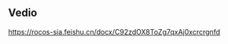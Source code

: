 <!--
 * @Author: likecanyon 1174578375@qq.com
 * @Date: 2023-06-13 22:32:59
 * @LastEditors: likecanyon 1174578375@qq.com
 * @LastEditTime: 2023-06-14 22:02:02
 * @FilePath: /omega6/readme.md
 * @Description: 这是默认设置,请设置`customMade`, 打开koroFileHeader查看配置 进行设置: https://github.com/OBKoro1/koro1FileHeader/wiki/%E9%85%8D%E7%BD%AE
-->
## Vedio
https://rocos-sia.feishu.cn/docx/C92zdOX8ToZg7qxAj0xcrcrgnfd